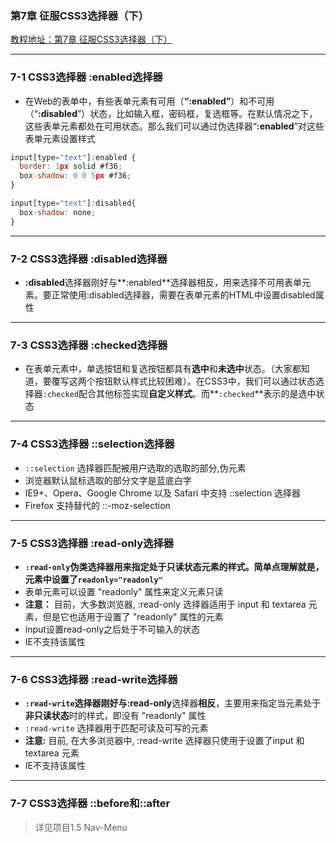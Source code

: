 ### 第7章 征服CSS3选择器（下） 
[教程地址：第7章 征服CSS3选择器（下）](http://www.imooc.com/code/863)

---
### 7-1 CSS3选择器 :enabled选择器
- 在Web的表单中，有些表单元素有可用（**“:enabled”**）和不可用（“**:disabled**”）状态，比如输入框，密码框，复选框等。在默认情况之下，这些表单元素都处在可用状态。那么我们可以通过伪选择器“**:enabled**”对这些表单元素设置样式

```js
input[type="text"]:enabled {
  border: 1px solid #f36;
  box-shadow: 0 0 5px #f36;
}

input[type="text"]:disabled{
  box-shadow: none;
}
```

---
### 7-2 CSS3选择器 :disabled选择器
- **:disabled**选择器刚好与**:enabled**选择器相反，用来选择不可用表单元素。要正常使用:disabled选择器，需要在表单元素的HTML中设置disabled属性

---
### 7-3 CSS3选择器 :checked选择器
- 在表单元素中，单选按钮和复选按钮都具有**选中**和**未选中**状态。（大家都知道，要覆写这两个按钮默认样式比较困难）。在CSS3中，我们可以通过状态选择器`:checked`配合其他标签实现**自定义样式**。而**`:checked`**表示的是选中状态

---
### 7-4 CSS3选择器 ::selection选择器
- `::selection` 选择器匹配被用户选取的选取的部分,伪元素
- 浏览器默认鼠标选取的部分文字是蓝底白字
- IE9+、Opera、Google Chrome 以及 Safari 中支持 ::selection 选择器
- Firefox 支持替代的 ::-moz-selection

---
### 7-5  CSS3选择器 :read-only选择器
- **`:read-only`**伪类选择器用来指定处于只读状态元素的样式。简单点理解就是，元素中设置了**`readonly="readonly"`**
- 表单元素可以设置 "readonly" 属性来定义元素只读
- **注意：** 目前，大多数浏览器, :read-only 选择器适用于 input 和 textarea 元素，但是它也适用于设置了 "readonly" 属性的元素
- input设置read-only之后处于不可输入的状态
- IE不支持该属性

---
### 7-6  CSS3选择器 :read-write选择器
- **`:read-write`**选择器刚好与**:read-only**选择器**相反**，主要用来指定当元素处于**非只读状态**时的样式，即没有 "readonly" 属性
- `:read-write` 选择器用于匹配可读及可写的元素
- **注意:** 目前, 在大多浏览器中, :read-write 选择器只使用于设置了input 和 textarea 元素
- IE不支持该属性

---
### 7-7  CSS3选择器 ::before和::after
>详见项目1.5 Nav-Menu
